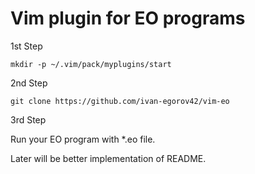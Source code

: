 # Vim plugin for EO programs
1st Step 
``` 
mkdir -p ~/.vim/pack/myplugins/start
``` 
2nd Step
``` 
git clone https://github.com/ivan-egorov42/vim-eo
``` 
3rd Step 

Run your EO program with  *.eo  file.

Later will be better implementation of README.
